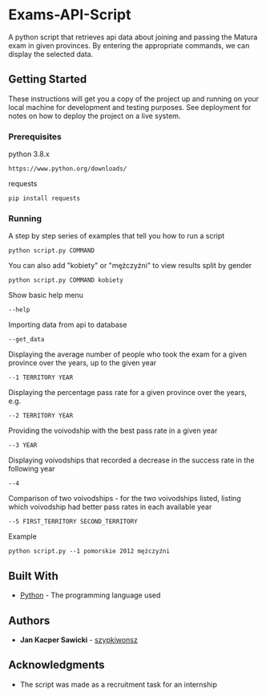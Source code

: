 # Exams-API-Script

A python script that retrieves api data about joining and passing the Matura exam in given provinces. By entering the appropriate commands, we can display the selected data.

## Getting Started

These instructions will get you a copy of the project up and running on your local machine for development and testing purposes. See deployment for notes on how to deploy the project on a live system.

### Prerequisites

python 3.8.x

```
https://www.python.org/downloads/
```

requests

```
pip install requests
```

### Running

A step by step series of examples that tell you how to run a script

```
python script.py COMMAND
```

You can also add "kobiety" or "mężczyźni" to view results split by gender

```
python script.py COMMAND kobiety
```

Show basic help menu

```
--help
```

Importing data from api to database

```
--get_data
```

Displaying the average number of people who took the exam for a given province over the years, up to the given year

```
--1 TERRITORY YEAR
```

Displaying the percentage pass rate for a given province over the years, e.g. 

```
--2 TERRITORY YEAR
```

Providing the voivodship with the best pass rate in a given year 

```
--3 YEAR
```

Displaying voivodships that recorded a decrease in the success rate in the following year

```
--4
```

Comparison of two voivodships - for the two voivodships listed, listing which voivodship had better pass rates in each available year

```
--5 FIRST_TERRITORY SECOND_TERRITORY
```

Example

```
python script.py --1 pomorskie 2012 mężczyźni
```

## Built With

* [Python](https://www.python.org/) - The programming language used

## Authors

* **Jan Kacper Sawicki** - [szypkiwonsz](https://github.com/szypkiwonsz)

## Acknowledgments

* The script was made as a recruitment task for an internship
